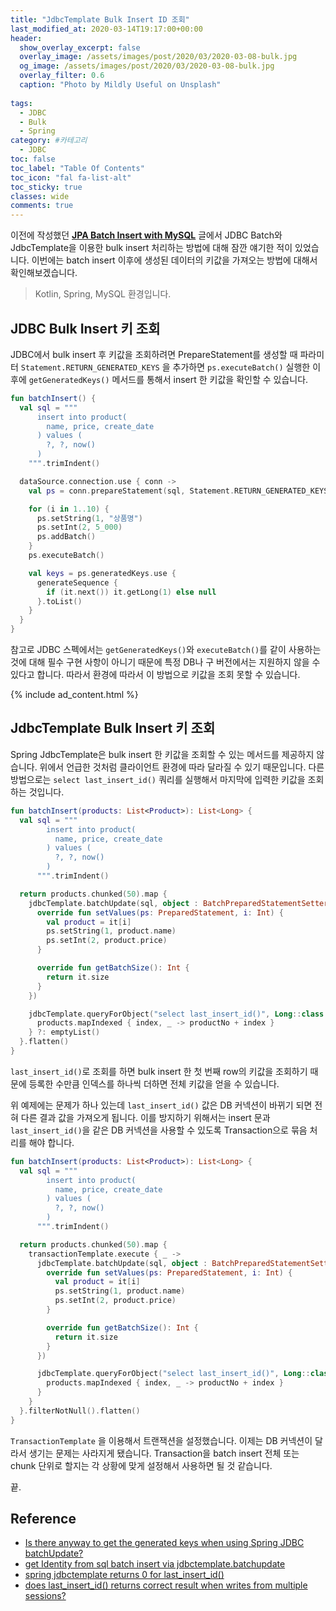 ```yaml
---
title: "JdbcTemplate Bulk Insert ID 조회"
last_modified_at: 2020-03-14T19:17:00+00:00
header:
  show_overlay_excerpt: false
  overlay_image: /assets/images/post/2020/03/2020-03-08-bulk.jpg
  og_image: /assets/images/post/2020/03/2020-03-08-bulk.jpg
  overlay_filter: 0.6
  caption: "Photo by Mildly Useful on Unsplash"
  
tags:
  - JDBC
  - Bulk
  - Spring
category: #카테고리
  - JDBC
toc: false
toc_label: "Table Of Contents"
toc_icon: "fal fa-list-alt"
toc_sticky: true
classes: wide
comments: true
---
```




이전에 작성했던 [**JPA Batch Insert with MySQL**](https://kapentaz.github.io/jpa/JPA-Batch-Insert-with-MySQL/) 글에서 JDBC Batch와 JdbcTemplate을 이용한 bulk insert 처리하는 방법에 대해 잠깐 얘기한 적이 있었습니다. 이번에는 batch insert 이후에 생성된 데이터의 키값을 가져오는 방법에 대해서 확인해보겠습니다.

> Kotlin, Spring, MySQL 환경입니다. 

## JDBC Bulk Insert 키 조회
JDBC에서 bulk insert 후 키값을 조회하려면 PrepareStatement를 생성할 때 파라미터 `Statement.RETURN_GENERATED_KEYS` 을 추가하면 `ps.executeBatch()` 실행한 이후에 `getGeneratedKeys()` 메서드를 통해서 insert 한 키값을 확인할 수 있습니다.
```kotlin
fun batchInsert() {
  val sql = """
      insert into product(
        name, price, create_date
      ) values (
        ?, ?, now()
      )
    """.trimIndent()

  dataSource.connection.use { conn ->
    val ps = conn.prepareStatement(sql, Statement.RETURN_GENERATED_KEYS)

    for (i in 1..10) {
      ps.setString(1, "상품명")
      ps.setInt(2, 5_000)
      ps.addBatch()
    }
    ps.executeBatch()

    val keys = ps.generatedKeys.use {
      generateSequence {
        if (it.next()) it.getLong(1) else null
      }.toList()
    }
  }
}
```
참고로 JDBC 스펙에서는 `getGeneratedKeys()`와 `executeBatch()`를 같이 사용하는 것에 대해 필수 구현 사항이 아니기 때문에 특정 DB나 구 버전에서는 지원하지 않을 수 있다고 합니다. 따라서 환경에 따라서 이 방법으로 키값을 조회 못할 수 있습니다.

{% include ad_content.html %}

## JdbcTemplate Bulk Insert 키 조회

Spring JdbcTemplate은 bulk insert 한 키값을 조회할 수 있는 메서드를 제공하지 않습니다. 위에서 언급한 것처럼 클라이언트 환경에 따라 달라질 수 있기 때문입니다. 다른 방법으로는  `select last_insert_id()` 쿼리를 실행해서 마지막에 입력한 키값을 조회하는 것입니다.
```kotlin
fun batchInsert(products: List<Product>): List<Long> {
  val sql = """
        insert into product(
          name, price, create_date
        ) values (
          ?, ?, now()
        )
      """.trimIndent()

  return products.chunked(50).map {
    jdbcTemplate.batchUpdate(sql, object : BatchPreparedStatementSetter {
      override fun setValues(ps: PreparedStatement, i: Int) {
        val product = it[i]
        ps.setString(1, product.name)
        ps.setInt(2, product.price)
      }

      override fun getBatchSize(): Int {
        return it.size
      }
    })

    jdbcTemplate.queryForObject("select last_insert_id()", Long::class.java)?.let { productNo ->
      products.mapIndexed { index, _ -> productNo + index }
    } ?: emptyList()
  }.flatten()
}
```
`last_insert_id()`로 조회를 하면 bulk insert 한 첫 번째 row의 키값을 조회하기 때문에 등록한 수만큼 인덱스를 하나씩 더하면 전체 키값을 얻을 수 있습니다.

위 예제에는 문제가 하나 있는데  `last_insert_id()` 값은 DB 커넥션이 바뀌기 되면 전혀 다른 결과 값을 가져오게 됩니다. 이를 방지하기 위해서는  insert 문과 `last_insert_id()`을 같은 DB 커넥션을 사용할 수 있도록 Transaction으로 묶음 처리를 해야 합니다.

```kotlin
fun batchInsert(products: List<Product>): List<Long> {
  val sql = """
        insert into product(
          name, price, create_date
        ) values (
          ?, ?, now()
        )
      """.trimIndent()

  return products.chunked(50).map {
    transactionTemplate.execute { _ ->
      jdbcTemplate.batchUpdate(sql, object : BatchPreparedStatementSetter {
        override fun setValues(ps: PreparedStatement, i: Int) {
          val product = it[i]
          ps.setString(1, product.name)
          ps.setInt(2, product.price)
        }

        override fun getBatchSize(): Int {
          return it.size
        }
      })

      jdbcTemplate.queryForObject("select last_insert_id()", Long::class.java)?.let { productNo ->
        products.mapIndexed { index, _ -> productNo + index }
      }
    }
  }.filterNotNull().flatten()
}
```
`TransactionTemplate` 을 이용해서 트랜잭션을 설정했습니다. 이제는 DB 커넥션이 달라서 생기는 문제는 사라지게 됐습니다. Transaction을 batch insert 전체 또는 chunk 단위로 할지는 각 상황에 맞게 설정해서 사용하면 될 것 같습니다.

끝.

## Reference
- [Is there anyway to get the generated keys when using Spring JDBC batchUpdate?](https://stackoverflow.com/questions/2423815/is-there-anyway-to-get-the-generated-keys-when-using-spring-jdbc-batchupdate)
- [get Identity from sql batch insert via jdbctemplate.batchupdate](https://stackoverflow.com/questions/25300278/get-identity-from-sql-batch-insert-via-jdbctemplate-batchupdate)
- [spring jdbctemplate returns 0 for last_insert_id()](https://stackoverflow.com/questions/12236948/spring-jdbctemplate-returns-0-for-last-insert-id)
- [does last_insert_id() returns correct result when writes from multiple sessions?](https://dba.stackexchange.com/questions/31346/does-last-insert-id-returns-correct-result-when-writes-from-multiple-sessions)